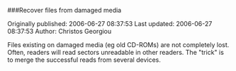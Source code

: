 ###Recover files from damaged media

Originally published: 2006-06-27 08:37:53
Last updated: 2006-06-27 08:37:53
Author: Christos Georgiou

Files existing on damaged media (eg old CD-ROMs) are not completely lost.  Often, readers will read sectors unreadable in other readers.  The "trick" is to merge the successful reads from several devices.